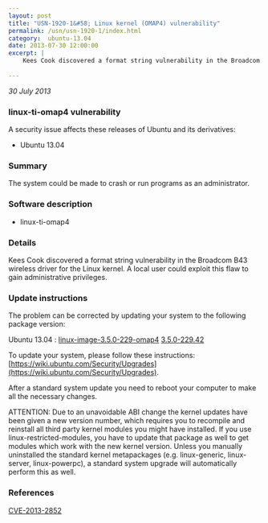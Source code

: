 ```yaml
---
layout: post
title: "USN-1920-1&#58; Linux kernel (OMAP4) vulnerability"
permalink: /usn/usn-1920-1/index.html
category:  ubuntu-13.04
date: 2013-07-30 12:00:00
excerpt: |
    Kees Cook discovered a format string vulnerability in the Broadcom B43 wireless driver for the Linux kernel. A local user could exploit this flaw to gain administrative privileges. 
    
--- 
```

 
 

*30 July 2013*

### linux-ti-omap4 vulnerability

A security issue affects these releases of Ubuntu and its derivatives:

* Ubuntu 13.04

### Summary

The system could be made to crash or run programs as an administrator. 

### Software description

* linux-ti-omap4 

### Details

Kees Cook discovered a format string vulnerability in the Broadcom B43 wireless driver for the Linux kernel. A local user could exploit this flaw to gain administrative privileges. 

### Update instructions

The problem can be corrected by updating your system to the following package version:

Ubuntu 13.04
 : [linux-image-3.5.0-229-omap4](https://launchpad.net/ubuntu/+source/linux-ti-omap4) <span> [3.5.0-229.42](https://launchpad.net/ubuntu/+source/linux-ti-omap4/3.5.0-229.42) </span> 

To update your system, please follow these instructions: [https://wiki.ubuntu.com/Security/Upgrades](https://wiki.ubuntu.com/Security/Upgrades).

After a standard system update you need to reboot your computer to make all the necessary changes.

ATTENTION: Due to an unavoidable ABI change the kernel updates have been given a new version number, which requires you to recompile and reinstall all third party kernel modules you might have installed. If you use linux-restricted-modules, you have to update that package as well to get modules which work with the new kernel version. Unless you manually uninstalled the standard kernel metapackages (e.g. linux-generic, linux-server, linux-powerpc), a standard system upgrade will automatically perform this as well. 

### References

 
 [CVE-2013-2852](http://people.ubuntu.com/~ubuntu-security/cve/CVE-2013-2852)
 

